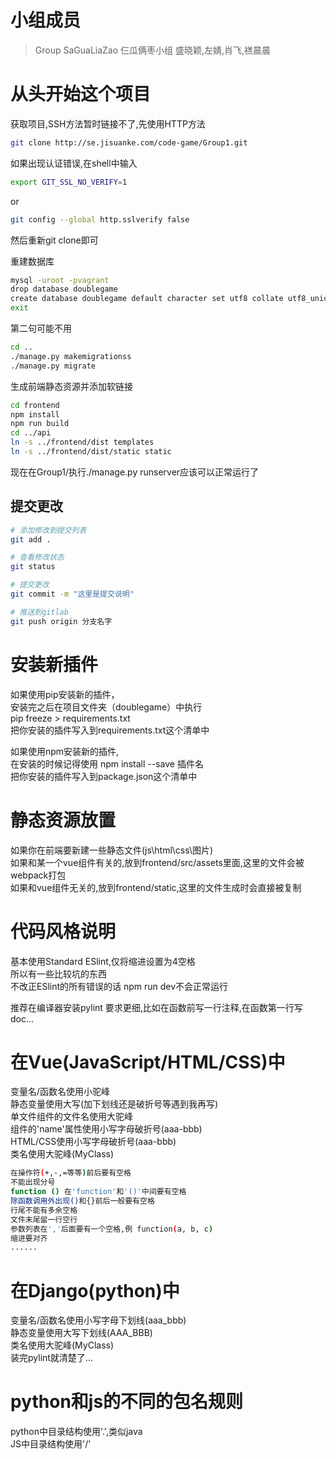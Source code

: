 # 小组成员

> Group SaGuaLiaZao 仨瓜俩枣小组
> 盛晓颖,左婧,肖飞,禚晨晨

# 从头开始这个项目

获取项目,SSH方法暂时链接不了,先使用HTTP方法
``` bash
git clone http://se.jisuanke.com/code-game/Group1.git
```
如果出现认证错误,在shell中输入
``` bash
export GIT_SSL_NO_VERIFY=1
```
or
``` bash
git config --global http.sslverify false
```
然后重新git clone即可

重建数据库
``` bash
mysql -uroot -pvagrant
drop database doublegame
create database doublegame default character set utf8 collate utf8_unicode_ci;
exit
```
第二句可能不用
``` bash
cd ..
./manage.py makemigrationss
./manage.py migrate
```
生成前端静态资源并添加软链接
``` bash
cd frontend
npm install
npm run build
cd ../api
ln -s ../frontend/dist templates
ln -s ../frontend/dist/static static
```
现在在Group1/执行./manage.py runserver应该可以正常运行了


## 提交更改

``` bash
# 添加修改到提交列表
git add .

# 查看修改状态
git status

# 提交更改
git commit -m "这里是提交说明"

# 推送到gitlab
git push origin 分支名字
```

# 安装新插件
如果使用pip安装新的插件，  
安装完之后在项目文件夹（doublegame）中执行  
  pip freeze > requirements.txt  
把你安装的插件写入到requirements.txt这个清单中  

如果使用npm安装新的插件,  
在安装的时候记得使用 npm install --save 插件名  
把你安装的插件写入到package.json这个清单中


# 静态资源放置
如果你在前端要新建一些静态文件(js\html\css\图片)  
如果和某一个vue组件有关的,放到frontend/src/assets里面,这里的文件会被webpack打包  
如果和vue组件无关的,放到frontend/static,这里的文件生成时会直接被复制


# 代码风格说明
基本使用Standard ESlint,仅将缩进设置为4空格  
所以有一些比较坑的东西  
不改正ESlint的所有错误的话 npm run dev不会正常运行

推荐在编译器安装pylint
要求更细,比如在函数前写一行注释,在函数第一行写doc...

# 在Vue(JavaScript/HTML/CSS)中
变量名/函数名使用小驼峰  
静态变量使用大写(加下划线还是破折号等遇到我再写)  
单文件组件的文件名使用大驼峰  
组件的'name'属性使用小写字母破折号(aaa-bbb)  
HTML/CSS使用小写字母破折号(aaa-bbb)  
类名使用大驼峰(MyClass)

``` bash
在操作符(+,-,=等等)前后要有空格
不能出现分号
function () 在'function'和'()'中间要有空格
除函数调用外出现()和{}前后一般要有空格
行尾不能有多余空格
文件末尾留一行空行
参数列表在','后面要有一个空格,例 function(a, b, c)
缩进要对齐
......
```


# 在Django(python)中
变量名/函数名使用小写字母下划线(aaa_bbb)  
静态变量使用大写下划线(AAA_BBB)  
类名使用大驼峰(MyClass)  
装完pylint就清楚了...

# python和js的不同的包名规则
python中目录结构使用'.',类似java  
JS中目录结构使用'/'

